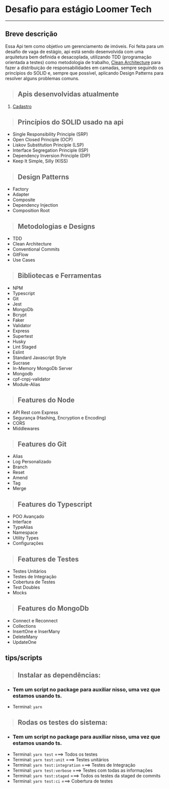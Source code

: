 # **Desafio para estágio Loomer Tech**
---

## **Breve descrição**

Essa Api tem como objetivo um gerenciamento de imóveis. Foi feita para um desafio de vaga de estágio, api está sendo desenvolvida com uma arquitetura bem definida e desacoplada, utilizando TDD (programação orientada a testes) como metodologia de trabalho, [Clean Architecture](https://blog.cleancoder.com/uncle-bob/2012/08/13/the-clean-architecture.html) para fazer a distribuição de responsabilidades em camadas, sempre seguindo os princípios do SOLID e, sempre que possível, aplicando Design Patterns para resolver alguns problemas comuns.

> ## Apis desenvolvidas atualmente

1. [Cadastro](./requirements/signup.md)


> ## Princípios do SOLID usado na api


* Single Responsibility Principle (SRP)
* Open Closed Principle (OCP)
* Liskov Substitution Principle (LSP)
* Interface Segregation Principle (ISP)
* Dependency Inversion Principle (DIP)
* Keep It Simple, Silly (KISS)

> ## Design Patterns

* Factory
* Adapter
* Composite
* Dependency Injection
* Composition Root

> ## Metodologias e Designs

* TDD
* Clean Architecture
* Conventional Commits
* GitFlow
* Use Cases

> ## Bibliotecas e Ferramentas

* NPM
* Typescript
* Git
* Jest
* MongoDb
* Bcrypt
* Faker
* Validator
* Express
* Supertest
* Husky
* Lint Staged
* Eslint
* Standard Javascript Style
* Sucrase
* In-Memory MongoDb Server
* Mongodb
* cpf-cnpj-validator
* Module-Alias

> ## Features do Node

* API Rest com Express
* Segurança (Hashing, Encryption e Encoding)
* CORS
* Middlewares

> ## Features do Git

* Alias
* Log Personalizado
* Branch
* Reset
* Amend
* Tag
* Merge

> ## Features do Typescript

* POO Avançado
* Interface
* TypeAlias
* Namespace
* Utility Types
* Configurações

> ## Features de Testes

* Testes Unitários
* Testes de Integração
* Cobertura de Testes
* Test Doubles
* Mocks

> ## Features do MongoDb

* Connect e Reconnect
* Collections
* InsertOne e InserMany
* DeleteMany
* UpdateOne

## tips/scripts

> ## Instalar as dependências:

- ### Tem um script no package para auxiliar nisso, uma vez que estamos usando ts.

* Terminal: `yarn`

> ## Rodas os testes do sistema:

- ### Tem um script no package para auxiliar nisso, uma vez que estamos usando ts.

* Terminal: `yarn test` ===> Todos os testes
* Terminal: `yarn test:unit` ===> Testes unitários
* Terminal: `yarn test:integration` ===> Testes de Integração
* Terminal: `yarn test:verbose` ===> Testes com todas as informações
* Terminal: `yarn test:staged` ===> Todos os testes da staged de commits
* Terminal: `yarn test:ci` ===> Cobertura de testes